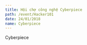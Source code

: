 ```yaml
---
title: Hội chợ công nghệ Cyberpiece
path: /event/Hacker101
date: 24/01/2018
name: Cyberpiece
---
```


Cyberpiece